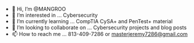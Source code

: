 - 👋 Hi, I’m @MANGROO
- 👀 I’m interested in ... Cybersecurity
- 🌱 I’m currently learning ... CompTIA CySA+ and PenTest+ material
- 💞️ I’m looking to collaborate on ... Cybersecurity projects and blog posts
- 📫 How to reach me ... 813-409-7286 or masterjeremy7286@gmail.com

<!---
MANGROO/MANGROO is a ✨ special ✨ repository because its `README.md` (this file) appears on your GitHub profile.
You can click the Preview link to take a look at your changes.
--->
